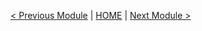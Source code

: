 [< Previous Module](../modules/module06.md) | [HOME](../README.md) | [Next Module >](../modules/module08.md)
